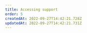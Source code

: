 ```yaml
---
title: Accessing support
order: 5
createdAt: 2022-09-27T14:42:21.728Z
updatedAt: 2022-09-27T14:42:21.731Z
---
```

